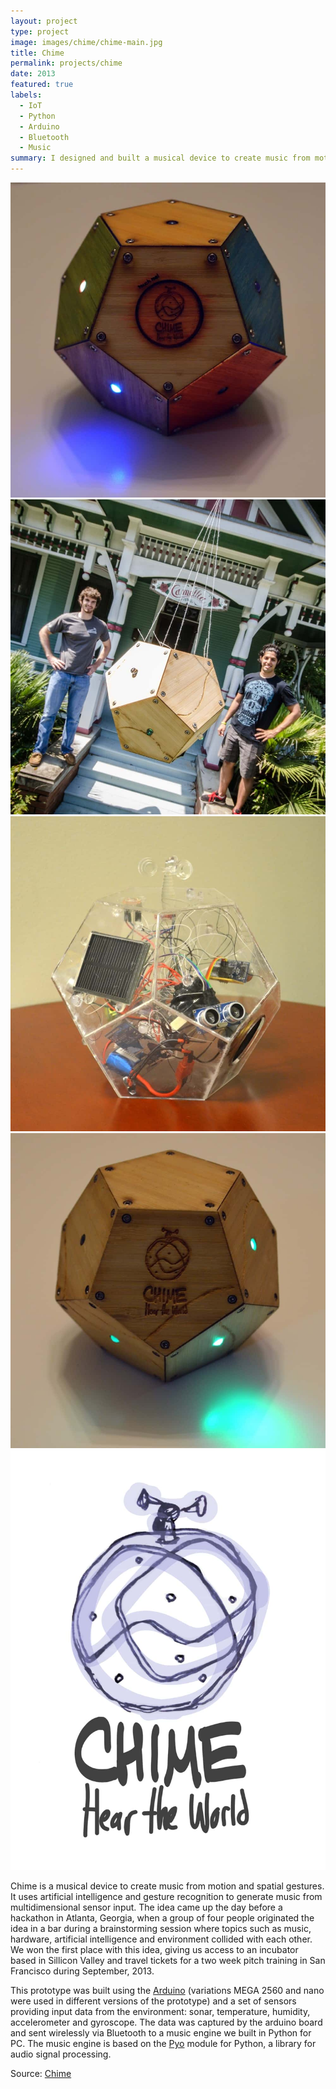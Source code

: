 ```yaml
---
layout: project
type: project
image: images/chime/chime-main.jpg
title: Chime
permalink: projects/chime
date: 2013
featured: true
labels:
  - IoT
  - Python
  - Arduino
  - Bluetooth
  - Music
summary: I designed and built a musical device to create music from motion and spatial gestures. The device takes inputs from different physical variables from the environment via an accelerometer, gyroscope, microphone, temperature and humidity sensor. This inputs are taken in consideration to generate music procedurally according to variations in the sensed values.
---
```

<div class="ui small rounded images">
  <img class="ui image" src="../images/chime/chime-color.jpg">
  <img class="ui image" src="../images/chime/chime-hackerhouse.jpg">
  <img class="ui image" src="../images/chime/chime-internals.jpg">
  <img class="ui image" src="../images/chime/chime-wood.jpg">
</div>

<img class="ui medium right floated rounded image" src="../images/chime/chime-logo.jpg">

Chime is a musical device to create music from motion and spatial gestures. It uses artificial intelligence and gesture recognition to generate music from multidimensional sensor input. The idea came up the day before a hackathon in Atlanta, Georgia, when a group of four people originated the idea in a bar during a brainstorming session where topics such as music, hardware, artificial intelligence and environment collided with each other. We won the first place with this idea, giving us access to an incubator based in Sillicon Valley and travel tickets for a two week pitch training in San Francisco during September, 2013.

This prototype was built using the [Arduino](https://www.arduino.cc/) (variations MEGA 2560 and nano were used in different versions of the prototype) and a set of sensors providing input data from the environment: sonar, temperature, humidity, accelerometer and gyroscope. The data was captured by the arduino board and sent wirelessly via Bluetooth to a music engine we built in Python for PC. The music engine is based on the [Pyo](https://github.com/belangeo/pyo) module for Python, a library for audio signal processing.

Source: <a href="https://github.com/juandarr/chime"><i class="large github icon"></i>Chime</a>